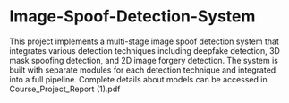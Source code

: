 # Image-Spoof-Detection-System
This project implements a multi-stage image spoof detection system that integrates various detection techniques including deepfake detection, 3D mask spoofing detection, and 2D image forgery detection. The system is built with separate modules for each detection technique and integrated into a full pipeline.
Complete details about models can be accessed in Course_Project_Report (1).pdf
